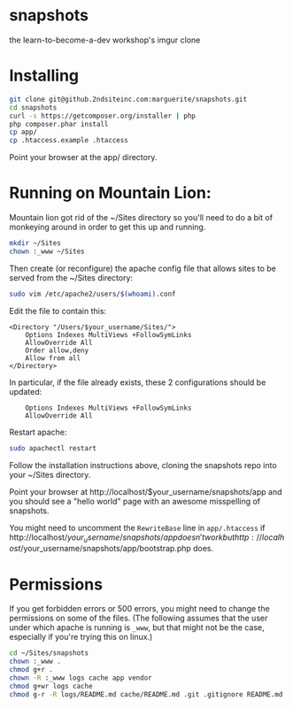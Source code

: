 snapshots
=========

the learn-to-become-a-dev workshop's imgur clone

Installing
====

``` bash
git clone git@github.2ndsiteinc.com:marguerite/snapshots.git
cd snapshots
curl -s https://getcomposer.org/installer | php
php composer.phar install
cp app/
cp .htaccess.example .htaccess
```

Point your browser at the app/ directory.

Running on Mountain Lion:
====

Mountain lion got rid of the ~/Sites directory so you'll need to
do a bit of monkeying around in order to get this up and running.
``` bash
mkdir ~/Sites
chown :_www ~/Sites
```

Then create (or reconfigure) the apache config file that
allows sites to be served from the ~/Sites directory:

``` bash
sudo vim /etc/apache2/users/$(whoami).conf
```

Edit the file to contain this:

``` config
<Directory "/Users/$your_username/Sites/">
    Options Indexes MultiViews +FollowSymLinks
    AllowOverride All
    Order allow,deny
    Allow from all
</Directory>
```

In particular, if the file already exists, these 2 configurations
should be updated:

``` config
    Options Indexes MultiViews +FollowSymLinks
    AllowOverride All
```

Restart apache:
``` bash
sudo apachectl restart
```

Follow the installation instructions above, cloning the snapshots
repo into your ~/Sites directory.

Point your browser at http://localhost/$your_username/snapshots/app
and you should see a "hello world" page with an awesome misspelling of snapshots.

You might need to uncomment the `RewriteBase` line in `app/.htaccess` if
http://localhost/$your_username/snapshots/app doesn't work but
http://localhost/$your_username/snapshots/app/bootstrap.php does.

Permissions
====

If you get forbidden errors or 500 errors, you might need to change the permissions
on some of the files. (The following assumes that the user under which apache is running
is `_www`, but that might not be the case, especially if you're trying this on linux.)

``` bash
cd ~/Sites/snapshots
chown :_www .
chmod g+r .
chown -R :_www logs cache app vendor
chmod g+wr logs cache
chmod g-r -R logs/README.md cache/README.md .git .gitignore README.md
```
